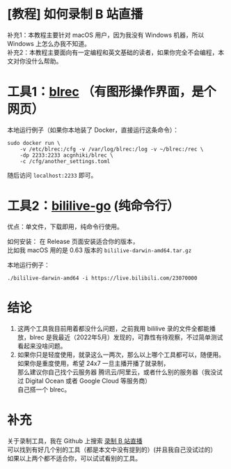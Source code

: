 # [教程] 如何录制 B 站直播
补充1：本教程主要针对 macOS 用户，因为我没有 Windows 机器，所以 Windows 上怎么办我不知道。    
补充2：本教程主要面向有一定编程和英文基础的读者，如果你完全不会编程，本文对你没什么帮助。   

# 工具1：[blrec](https://github.com/acgnhiki/blrec) （有图形操作界面，是个网页）
本地运行例子（如果你本地装了 Docker，直接运行这条命令）：
```
sudo docker run \
    -v /etc/blrec:/cfg -v /var/log/blrec:/log -v ~/blrec:/rec \
    -dp 2233:2233 acgnhiki/blrec \
    -c /cfg/another_settings.toml
```
随后访问 `localhost:2233` 即可。

# 工具2：[bililive-go](https://github.com/hr3lxphr6j/bililive-go) (纯命令行）
优点：单文件，下载即用，纯命令行使用。

如何安装：
在 Release 页面安装适合你的版本，   
比如我 macOS 用的是 0.63 版本的 `bililive-darwin-amd64.tar.gz`

本地运行例子：
```
./bililive-darwin-amd64 -i https://live.bilibili.com/23070000
```

# 结论
1. 这两个工具我目前用着都没什么问题，之前我用 bililive 录的文件全都能播放，blrec 是我最近（2022年5月）发现的，可靠性有待观察，不过简单测试看起来没啥问题。  
2. 如果你只是轻度使用，就录这么一两次，那么以上哪个工具都可以，随便用。   
如果你是重度使用，希望 24x7 一旦主播开播了就录制，  
那么建议你自己找个云服务器 腾讯云/阿里云，或者什么别的服务器（我没试过 Digital Ocean 或者 Google Cloud 等服务商）   
自己搭一个 blrec。  

# 补充
关于录制工具，我在 Github 上搜索 [录制 B 站直播](https://github.com/search?q=%E5%BD%95%E5%88%B6+B+%E7%AB%99%E7%9B%B4%E6%92%AD)   
可以找到有好几个别的工具（都是本文中没有提到的）(并且我自己没试过的）   
如果以上两个都不适合你，可以试试看别的工具。
